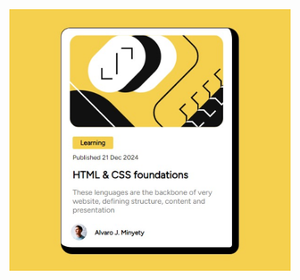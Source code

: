 <style>
  .img{
    margin: 0 auto;
  }
</style>

<div>
<img class="img" src="https://github.com/minyettyvz/Blog-preview-card/blob/master/img/result.jpg">
  
</div>

